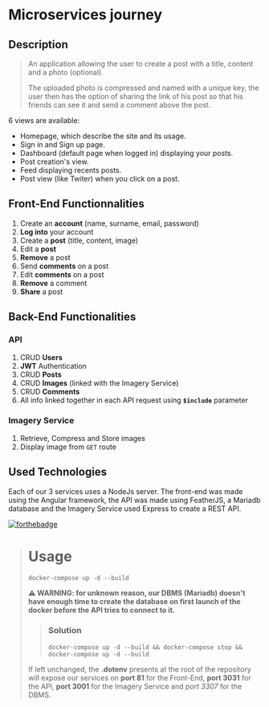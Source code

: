 # Microservices journey #
## Description ##

> An application allowing the user to create a post with a title, content and a photo (optional).
>
>The uploaded photo is compressed and named with a unique key, the user then has the option of sharing the link of his post so that his friends can see it and send a comment above the post.

6 views are available:
- Homepage, which describe the site and its usage.
- Sign in and Sign up page.
- Dashboard (default page when logged in) displaying your posts.
- Post creation's view.
- Feed displaying recents posts.
- Post view (like Twiter) when you click on a post.

## Front-End Functionnalities ##
1) Create an **account** (name, surname, email, password)
2) **Log into** your account
3) Create a **post** (title, content, image)
4) Edit a **post**
5) **Remove** a post
6) Send **comments** on a post
7) Edit **comments** on a post
8) **Remove** a comment
9) **Share** a post

## Back-End Functionalities ##
### API ###
1) CRUD **Users**
2) **JWT** Authentication
3) CRUD **Posts**
4) CRUD **Images** (linked with the Imagery Service)
5) CRUD **Comments**
6) All info linked together in each API request using **`$include`** parameter
### Imagery Service ###

1) Retrieve, Compress and Store images
2) Display image from `GET` route

## Used Technologies ##

Each of our 3 services uses a NodeJs server.
The front-end was made using the Angular framework, the API was made using FeatherJS, a Mariadb database and the Imagery Service used Express to create a REST API.

[![forthebadge](https://forthebadge.com/images/badges/made-with-javascript.svg)](https://forthebadge.com)




> # Usage #
> `docker-compose up -d --build`
>
> **⚠ WARNING: for unknown reason, our DBMS (Mariadb) doesn't have enough time to create the database on first launch of the docker before the API tries to connect to it.**
>> ### Solution ###
>> `docker-compose up -d --build && docker-compose stop && docker-compose up -d --build`
>
> If left unchanged, the **.dotenv** presents at the root of the repository will expose our services on **port 81** for the Front-End,  **port 3031** for the API, **port 3001** for the Imagery Service and *port 3307* for the DBMS.
>



